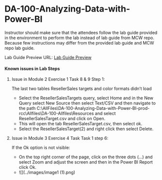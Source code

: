 # DA-100-Analyzing-Data-with-Power-BI

Instructor should make sure that the attendees follow the lab guide provided in the environment to perform the lab instead of lab guide from MCW repo. Because few instructions may differ from the provided lab guide and MCW repo lab guide.

Lab Guide Preview URL: [Lab Guide Preview](https://experience.cloudlabs.ai/#/labguidepreview/96298cfd-deb1-4a28-b6e8-82271a4ebd3f)

#### Known issues in Lab Steps

1. Issue in Module 2 Exercise 1 Task 8 & 9 Step 1:

    The last two tables ResellerSales targets and color formats didn’t load
    
      - Select the ResellerSalesTargets query, select Home and in the New Query select New Source then select Text/CSV and then navigate to the path C:\AllFiles\DA-100-Analyzing-Data-with-Power-BI-prod-rcc\Allfiles\DA-100-Allfiles\Resources and select ResellerSalesTarget.csv and click on Open.
      - This will open the tab ResellerSalesTarget.csv, then select ok.
      - Select the ResellerSalesTarget(2) and right click then select Delete.

1. Issue in Module 3 Exercise 4 Task Task 1 step 6:

    If the Ok option is not visible:
    
      - On the top right corner of the page, click on the three dots (...) and select Zoom and adjust the screen and then in the Power BI Report click Ok.
      - ![](../images/image1 (1).png)
